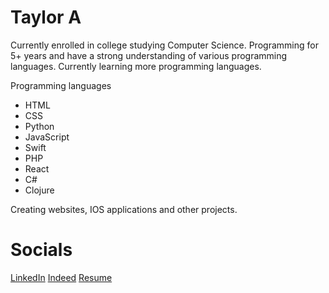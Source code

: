 # Taylor A

Currently enrolled in college studying Computer Science. Programming for 5+ years and have a strong understanding of various programming languages. Currently learning more programming languages. 

Programming languages  
- HTML
- CSS
- Python
- JavaScript
- Swift
- PHP
- React
- C#
- Clojure

Creating websites, IOS applications and other projects. 

# Socials 
[LinkedIn](https://www.linkedin.com/in/taylor-atkin-2a3b62222/)
[Indeed](https://profile.indeed.com/?hl=en_US&co=US&from=gnav-homepage)
[Resume]()
